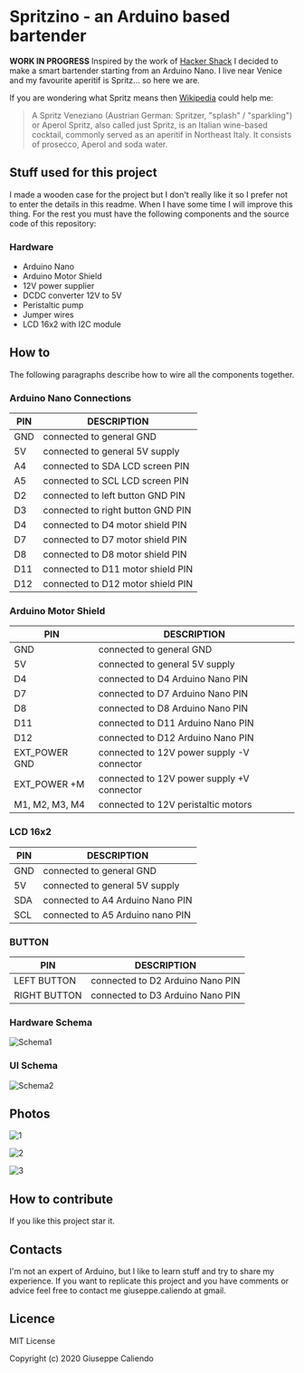 # Spritzino - an Arduino based bartender

**WORK IN PROGRESS**
Inspired by the work of [Hacker Shack](https://www.hackster.io/hackershack/smart-bartender-5c430e) I decided to make a smart bartender starting from an Arduino Nano. I live near Venice and my favourite aperitif is Spritz... so here we are.

If you are wondering what Spritz means then [Wikipedia](https://en.wikipedia.org/wiki/Spritz_Veneziano) could help me:

> A Spritz Veneziano (Austrian German: Spritzer, "splash" / "sparkling") or Aperol Spritz, also called just Spritz, is an Italian wine-based cocktail, commonly served as an aperitif in Northeast Italy. It consists of prosecco, Aperol and soda water.

## Stuff used for this project

I made a wooden case for the project but I don't really like it so I prefer not to enter the details in this readme. When I have some time I will improve this thing.
For the rest you must have the following components and the source code of this repository:

### Hardware

* Arduino Nano
* Arduino Motor Shield
* 12V power supplier
* DCDC converter 12V to 5V
* Peristaltic pump
* Jumper wires
* LCD 16x2 with I2C module

## How to

The following paragraphs describe how to wire all the components together.

### Arduino Nano Connections

| PIN | DESCRIPTION |
| --- | --- |
| GND | connected to general GND |
| 5V | connected to general 5V supply |
| A4 | connected to SDA LCD screen PIN  |
| A5 | connected to SCL LCD screen PIN  |
| D2 | connected to left button GND PIN |
| D3 | connected to right button GND PIN |
| D4 | connected to D4 motor shield PIN |
| D7 | connected to D7 motor shield PIN |
| D8 | connected to D8 motor shield PIN |
| D11 | connected to D11 motor shield PIN |
| D12 | connected to D12 motor shield PIN |

### Arduino Motor Shield

| PIN | DESCRIPTION |
| --- | --- |
| GND | connected to general GND |
| 5V | connected to general 5V supply |
| D4 | connected to D4 Arduino Nano PIN |
| D7 | connected to D7 Arduino Nano PIN |
| D8 | connected to D8 Arduino Nano PIN |
| D11 | connected to D11 Arduino Nano PIN |
| D12 | connected to D12 Arduino Nano PIN |
| EXT_POWER GND | connected to 12V power supply -V connector |
| EXT_POWER +M | connected to 12V power supply +V connector |
| M1, M2, M3, M4 | connected to 12V peristaltic motors |

### LCD 16x2

| PIN | DESCRIPTION |
| --- | --- |
| GND | connected to general GND |
| 5V | connected to general 5V supply |
| SDA | connected to A4 Arduino Nano PIN  |
| SCL | connected to A5 Arduino nano PIN  |

### BUTTON
| PIN | DESCRIPTION |
| --- | --- |
| LEFT BUTTON  | connected to D2 Arduino Nano PIN |
| RIGHT BUTTON  | connected to D3 Arduino Nano PIN |

### Hardware Schema

![Schema1](/assets/hw_schema.png)

### UI Schema

![Schema2](/assets/sw_flow.png)

## Photos

![1](/assets/1.jpg)

![2](/assets/2.jpg)

![3](/assets/3.jpg)

## How to contribute

If you like this project star it.

## Contacts

I'm not an expert of Arduino, but I like to learn stuff and try to share my experience. If you want to replicate this project and you have comments or advice feel free to contact me giuseppe.caliendo at gmail.

## Licence

MIT License

Copyright (c) 2020 Giuseppe Caliendo
